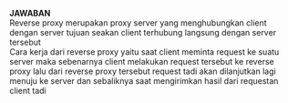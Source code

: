 **JAWABAN**
<br>
Reverse proxy merupakan proxy server yang menghubungkan client dengan server tujuan seakan client terhubung langsung dengan server tersebut
<br>
Cara kerja dari reverse proxy yaitu saat client meminta request ke suatu server maka sebenarnya client melakukan request tersebut ke reverse proxy lalu dari
reverse proxy tersebut request tadi akan dilanjutkan lagi menuju ke server dan sebaliknya saat mengirimkan hasil dari requestan client tadi
